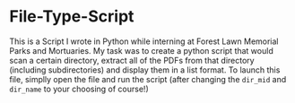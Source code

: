 # File-Type-Script
This is a Script I wrote in Python while interning at Forest Lawn Memorial Parks and Mortuaries.
My task was to create a python script that would scan a certain directory, extract all of the PDFs from that directory (including subdirectories) and display them in a list format.
To launch this file, simplly open the file and run the script (after changing the `dir_mid` and `dir_name` to your choosing of course!)
